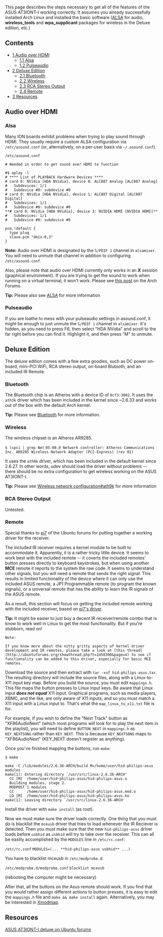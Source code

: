 This page describes the steps necessary to get all of the features of the ASUS AT3IONT-I working correctly. It assumes you already successfully installed Arch Linux and installed the basic software ([ALSA](/index.php/ALSA "ALSA") for audio, **wireless_tools** and **wpa_supplicant** packages for wireless in the Deluxe edition, etc.)

## Contents

*   [1 Audio over HDMI](#Audio_over_HDMI)
    *   [1.1 Alsa](#Alsa)
    *   [1.2 Pulseaudio](#Pulseaudio)
*   [2 Deluxe Edition](#Deluxe_Edition)
    *   [2.1 Bluetooth](#Bluetooth)
    *   [2.2 Wireless](#Wireless)
    *   [2.3 RCA Stereo Output](#RCA_Stereo_Output)
    *   [2.4 Remote](#Remote)
*   [3 Resources](#Resources)

## Audio over HDMI

### Alsa

Many ION boards exhibit problems when trying to play sound through HDMI. They usually require a custom ALSA configuration via `/etc/asound.conf` (or, alternatively, on a per-user basis via `~/.asound.conf`).

 `/etc/asound.conf` 

```
# Needed in order to get sound over HDMI to function

#$ aplay -l
# **** List of PLAYBACK Hardware Devices ****
# card 0: NVidia [HDA NVidia], device 0: ALC887 Analog [ALC887 Analog]
#   Subdevices: 1/1
#   Subdevice #0: subdevice #0
# card 0: NVidia [HDA NVidia], device 1: ALC887 Digital [ALC887 Digital]
#   Subdevices: 1/1
#   Subdevice #0: subdevice #0
**# card 0: NVidia [HDA NVidia], device 3: NVIDIA HDMI [NVIDIA HDMI]**
#   Subdevices: 1/1
#   Subdevice #0: subdevice #0

pcm.!default {
  type plug
  slave.pcm "dmix:0,3"
}
```

**Note:** Audio over HDMI is designated by the `S/PDIF 1` channel in `alsamixer`. You will need to unmute that channel in addition to configuring `/etc/asound.conf`.

Also, please note that audio over HDMI currently only works in an **X** session (graphical environment). If you are trying to get the sound to work when running on a virtual terminal, it won't work. Please see [this post](https://bbs.archlinux.org/viewtopic.php?pid=858686#p858686) on the Arch Forums.

**Tip:** Please also see [ALSA](/index.php/ALSA "ALSA") for more information

### Pulseaudio

If you are loathe to mess with your pulseaudio settings in asound.conf, it might be enough to just unmute the `S/PDIF 1` channel in `alsamixer`. It's hidden, as you need to press F6, then select "HDA NVidia" and scroll to the far right before you can find it. Highlight it, and then press "M" to unmute.

## Deluxe Edition

The deluxe edition comes with a few extra goodies, such as DC power on-board, mini-PCI WiFi, RCA stereo output, on-board Blutooth, and an included IR Remote.

### Bluetooth

The Bluetooth chip is an Atheros with a device ID of `0cf3:3002`. It uses the `ath3k` driver which has been included in the kernel since ~2.6.33 and works out of the box with the default Arch kernel.

**Tip:** Please see [Bluetooth](/index.php/Bluetooth "Bluetooth") for more information.

### Wireless

The wireless chipset is an Atheros AR9285.

 `$ lspci | grep Net`  `05:00.0 Network controller: Atheros Communications Inc. AR9285 Wireless Network Adapter (PCI-Express) (rev 01)` 

It uses the `ath9k` driver, which has been included in the default kernel since 2.6.27\. In other words, udev should load the driver without problems -- there should be no extra configuration to get wireless working on the ASUS AT3IONT-I.

**Tip:** Please see [Wireless network configuration#ath9k](/index.php/Wireless_network_configuration#ath9k "Wireless network configuration") for more information

### RCA Stereo Output

Untested.

### Remote

Special thanks to [pj7](http://ubuntuforums.org/member.php?u=109915) of the Ubuntu forums for putting together a working driver for the receiver.

The included IR receiver requires a kernel module to be built to accommodate it. Apparently, it is a rather tricky little device. It seems to work best with the included remote -- it coverts the included remotes' button presses directly to keyboard keystrokes, but when using another **MCE** remote it reports to the system the raw code. It seems to understand other signals, but you will need a remote that sends the right signal. This results in limited functionality of the device where it can only use the included ASUS remote, a JP1 Programmable remote (to program the known signals), or a universal remote that has the ability to learn the IR signals of the ASUS remote.

As a result, this section will focus on getting the included remote working with the included receiver, based on [pj7's driver](http://ubuntuforums.org/showpost.php?p=9293063&postcount=12).

**Tip:** It might be easier to just buy a decent IR receiver/remote combo that is know to work well in Linux to get the most functionality. But if you're stubborn, read on!

	Note: 

	If you know more about the nitty gritty aspects of kernel driver development and IR remotes, please take a look at [this thread](http://ubuntuforums.org/showthread.php?t=1458300&page=4) to see if functionality can be added to this driver, especially for basic MCE remotes.

Download the source and then extract with `tar -xvf hid-philips-asus.tar`. The resulting directory will include the source files, along with a Linux-to-X11 input key map. Before you build the source, you must edit `mappings.h`. This file maps the button presses to Linux input keys. Be aware that Linux input _**does not equal**_ X11 input. Graphical programs, such as media players, XBMC, and the like, are only aware of X11 inputs, and so you must match a X11 input with a Linux input to. That's what the `map_linux_to_x11.txt` file is for.

For example, if you wish to define the "Next Track" button as "XF86AudioNext" (which most programs will look for to play the next item in the playlist), you will need to define `BUTTON_NEXT` in `mappings.h` as `KEY_NEXTSONG` rather than `KEY_NEXT`. This is because `KEY_NEXTSONG` maps to "XF86AudioNext" (KEY_NEXT doesn't register as anything).

Once you've finished mapping the buttons, run `make`:

 `$ make` 

```
make -C /lib/modules/2.6.36-ARCH/build M=/home/user/hid-philips-asus modules
make[1]: Entering directory `/usr/src/linux-2.6.36-ARCH'
  CC [M]  /home/user/hid-philips-asus/hid-philips-asus.o
  Building modules, stage 2.
  MODPOST 1 modules
  CC      /home/user/hid-philips-asus/hid-philips-asus.mod.o
  LD [M]  /home/user/hid-philips-asus/hid-philips-asus.ko
make[1]: Leaving directory `/usr/src/linux-2.6.36-ARCH'
```

Install the driver with `make install` (as root).

Now we must make sure the driver loads correctly. One thing that you must do is blacklist the `mceusb` driver that tries to load whenever the IR Reciever is detected. Then you must make sure that the new `hid-philips-asus` driver loads before `usbhid` as `usbhid` will try to take over the receiver. This can all be easilly accomplished by the `MODULES` line in `/etc/rc.conf`:

 `/etc/rc.conf`  `MODULES=(... **hid-philips-asus usbhid** ...)` 

You have to blacklist mceusb in `/etc/modprobe.d`:

 `/etc/modprobe.d/modprobe.conf`  `blacklist mceusb` 

(rebooting the computer might be necessary)

After that, all the buttons on the Asus remote should work. If you find that you would rather assign different actions to button presses, it is easy to edit the `mappings.h` file and `make && make install` again. Alternatively, you may be interested in [Xmodmap](/index.php/Xmodmap "Xmodmap").

## Resources

[ASUS AT3IONT-I deluxe on Ubuntu forums](http://ubuntuforums.org/showthread.php?t=1458300)